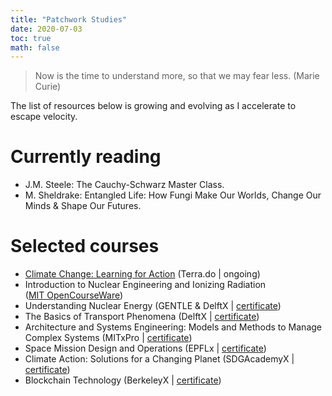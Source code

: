 ```yaml
---
title: "Patchwork Studies"
date: 2020-07-03
toc: true
math: false
---
```


> Now is the time to understand more, so that we may fear less.
(Marie Curie)

The list of resources below is growing and evolving as I accelerate to escape velocity.

# Currently reading

* J.M. Steele: The Cauchy-Schwarz Master Class.
* M. Sheldrake: Entangled Life: How Fungi Make Our Worlds, Change Our Minds & Shape Our Futures.

# Selected courses

* [Climate Change: Learning for Action](https://www.terra.do/climate-change-learning-for-action/) (Terra.do | ongoing)
* Introduction to Nuclear Engineering and Ionizing Radiation  
  ([MIT OpenCourseWare](https://ocw.mit.edu/courses/nuclear-engineering/22-01-introduction-to-nuclear-engineering-and-ionizing-radiation-fall-2016/lecture-videos/))
* Understanding Nuclear Energy
  (GENTLE & DelftX | [certificate](https://courses.edx.org/certificates/8dec05e14fd846cdadffe75adeb91c07))
* The Basics of Transport Phenomena
  (DelftX | [certificate](https://courses.edx.org/certificates/037f03eb60a34a0cbf87bb7e409f313f))
* Architecture and Systems Engineering: Models and Methods to Manage Complex Systems
  (MITxPro | [certificate](https://xpro.mit.edu/certificate/program/5060051c-301b-4e7c-96e7-46b2c323a09f/))
* Space Mission Design and Operations
  (EPFLx | [certificate](https://courses.edx.org/certificates/ba8373e783f54519bebdf080200197b7))
* Climate Action: Solutions for a Changing Planet
  (SDGAcademyX | [certificate](https://courses.edx.org/certificates/b78c0a1559314a75909cc6b03232e4f8))
* Blockchain Technology (BerkeleyX | [certificate](https://courses.edx.org/certificates/0e861a3aa10e44d6a5c98f82036acfb0))
